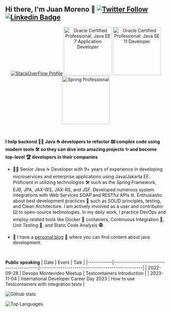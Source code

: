 ## Hi there, I'm Juan Moreno 👋 [![Twitter Follow](https://img.shields.io/twitter/follow/JuanMorenoDev?style=social)](https://twitter.com/JuanMorenoDev) [![Linkedin Badge](https://img.shields.io/badge/-Add&nbsp;Me-blue?style=flat-square&logo=Linkedin&logoColor=white&link=https://www.linkedin.com/in/juanantoniomorenoortega/)](https://www.linkedin.com/in/juanantoniomorenoortega/)

<p align="center">
  <a href="https://stackoverflow.com/users/4825845/juanmoreno?tab=profile"><img alt="StackOverFlow Profile" src="https://stackoverflow.com/users/flair/4825845.png"></a>
  <a href="https://www.credly.com/badges/015b9014-deea-4100-8d2f-bba57650ea29"><img alt="Oracle Certified Professional, Java EE 7 Application Developer" src="https://images.credly.com/size/150x150/images/5fa4912b-f1f0-4206-b173-35524de65b19/01_Java_EE_7_App_Developer_Professional__2_.png" width="150" height="150"></a>
   <a href="https://www.credly.com/badges/3675cc8f-2863-4c18-9785-155609204cfe"><img alt="Oracle Certified Professional: Java SE 11 Developer" src="https://images.credly.com/size/150x150/images/6f2a9ef8-4da2-4e67-bd52-84fbaa1af776/02_Java-SE-11-Developer_Professional__1_.png" width="150" height="150"></a>
    <a href="https://bcert.me/bc/html/show-badge.html?b=pgzlnrnt"><img alt="Spring Professional" src="https://bcert.me/bc/html/img/badges/generated/badge-7986.png" width="150" height="150"></a>
</p>

<br/>

**I help backend 👨‍💻 Java ☕ developers to refactor ⌨️ complex code using modern tools 🛠️ so they can dive into amazing projects ✨ and become top-level 🏆 developers in their companies**
 
* 👨‍💻 Senior Java ☕ Developer with 9+ years of experience in developing microservices and enterprise applications using Java/Jakarta EE. Proficient in utilizing technologies 🛠️ such as the Spring Framework, EJB, JPA, JAX-WS, JAX-RS, and JSF. Developed numerous system integrations with Web Services SOAP and RESTful APIs 🌐. Enthusiastic about best development practices 🦾 such as SOLID principles, testing, and Clean Architecture. I am actively involved as a user and contributor ⌨️ to open-source technologies. In my daily work, I practice DevOps and employ related tools like Docker 🐳 containers, Continuous Integration 💫, Unit Testing 🧪, and Static Code Analysis 🕵️.

* 📖  I have a [personal blog](https://proitcsolution.com.ve/) 📝 where you can find content about java development.
<br />

**Public speaking**
| Date       | Event                                   | Talk                                             |
|------------|-----------------------------------------|--------------------------------------------------|
| 2022-09-28 | Devops Montevideo Meetup                | Testcontainers Introduction                      |
| 2023-11-04 | International Developer Career Day 2023 | How to use Testcontainers with integration tests |

![Github stats](https://github-readme-stats.vercel.app/api?username=JuanMorenoDeveloper&hide=["prs","issues"]&count_private=true&rank_icon=github)

![Top Languages](https://github-readme-stats-anuraghazra1.vercel.app/api/top-langs/?username=JuanMorenoDeveloper&layout=compact&exclude_repo=pollyjs,highlight.js,camel-labs&langs_count=10&hide=css,scss,xslt,html)

